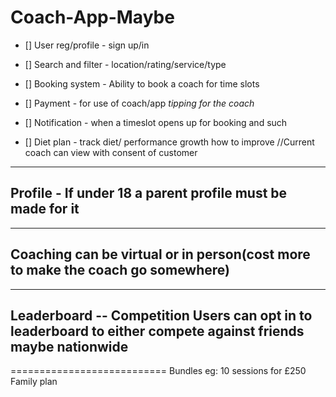 # Coach-App-Maybe

- [] User reg/profile - sign up/in

- [] Search and filter - location/rating/service/type

- [] Booking system - Ability to book a coach for time slots

- [] Payment - for use of coach/app *tipping for the coach*

- [] Notification - when a timeslot opens up for booking and such

- [] Diet plan - track diet/ performance growth how to improve //Current coach can view with consent of customer



------------------------
Profile - If under 18 a parent profile must be made for it 
------------------------
------------------------
Coaching can be virtual or in person(cost more to make the coach go somewhere)
------------------------
------------------------
Leaderboard -- Competition
Users can opt in to leaderboard to either compete against friends maybe nationwide 
------------------------



===========================
Bundles eg: 10 sessions for £250
Family plan
